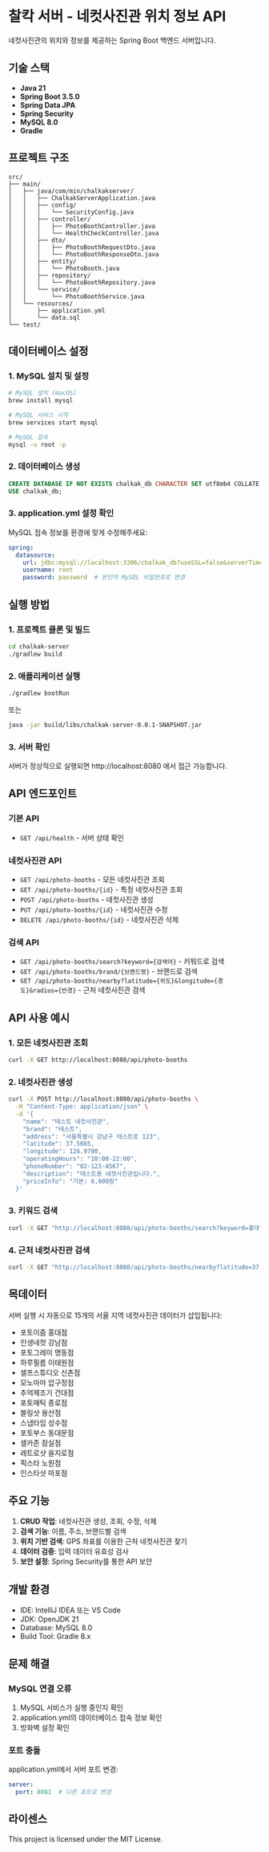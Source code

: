 # 찰칵 서버 - 네컷사진관 위치 정보 API

네컷사진관의 위치와 정보를 제공하는 Spring Boot 백엔드 서버입니다.

## 기술 스택

- **Java 21**
- **Spring Boot 3.5.0**
- **Spring Data JPA**
- **Spring Security**
- **MySQL 8.0**
- **Gradle**

## 프로젝트 구조

```
src/
├── main/
│   ├── java/com/min/chalkakserver/
│   │   ├── ChalkakServerApplication.java
│   │   ├── config/
│   │   │   └── SecurityConfig.java
│   │   ├── controller/
│   │   │   ├── PhotoBoothController.java
│   │   │   └── HealthCheckController.java
│   │   ├── dto/
│   │   │   ├── PhotoBoothRequestDto.java
│   │   │   └── PhotoBoothResponseDto.java
│   │   ├── entity/
│   │   │   └── PhotoBooth.java
│   │   ├── repository/
│   │   │   └── PhotoBoothRepository.java
│   │   └── service/
│   │       └── PhotoBoothService.java
│   └── resources/
│       ├── application.yml
│       └── data.sql
└── test/
```

## 데이터베이스 설정

### 1. MySQL 설치 및 설정

```bash
# MySQL 설치 (macOS)
brew install mysql

# MySQL 서비스 시작
brew services start mysql

# MySQL 접속
mysql -u root -p
```

### 2. 데이터베이스 생성

```sql
CREATE DATABASE IF NOT EXISTS chalkak_db CHARACTER SET utf8mb4 COLLATE utf8mb4_unicode_ci;
USE chalkak_db;
```

### 3. application.yml 설정 확인

MySQL 접속 정보를 환경에 맞게 수정해주세요:

```yaml
spring:
  datasource:
    url: jdbc:mysql://localhost:3306/chalkak_db?useSSL=false&serverTimezone=UTC&characterEncoding=UTF-8
    username: root
    password: password  # 본인의 MySQL 비밀번호로 변경
```

## 실행 방법

### 1. 프로젝트 클론 및 빌드

```bash
cd chalkak-server
./gradlew build
```

### 2. 애플리케이션 실행

```bash
./gradlew bootRun
```

또는

```bash
java -jar build/libs/chalkak-server-0.0.1-SNAPSHOT.jar
```

### 3. 서버 확인

서버가 정상적으로 실행되면 http://localhost:8080 에서 접근 가능합니다.

## API 엔드포인트

### 기본 API

- `GET /api/health` - 서버 상태 확인

### 네컷사진관 API

- `GET /api/photo-booths` - 모든 네컷사진관 조회
- `GET /api/photo-booths/{id}` - 특정 네컷사진관 조회
- `POST /api/photo-booths` - 네컷사진관 생성
- `PUT /api/photo-booths/{id}` - 네컷사진관 수정
- `DELETE /api/photo-booths/{id}` - 네컷사진관 삭제

### 검색 API

- `GET /api/photo-booths/search?keyword={검색어}` - 키워드로 검색
- `GET /api/photo-booths/brand/{브랜드명}` - 브랜드로 검색
- `GET /api/photo-booths/nearby?latitude={위도}&longitude={경도}&radius={반경}` - 근처 네컷사진관 검색

## API 사용 예시

### 1. 모든 네컷사진관 조회

```bash
curl -X GET http://localhost:8080/api/photo-booths
```

### 2. 네컷사진관 생성

```bash
curl -X POST http://localhost:8080/api/photo-booths \
  -H "Content-Type: application/json" \
  -d '{
    "name": "테스트 네컷사진관",
    "brand": "테스트",
    "address": "서울특별시 강남구 테스트로 123",
    "latitude": 37.5665,
    "longitude": 126.9780,
    "operatingHours": "10:00-22:00",
    "phoneNumber": "02-123-4567",
    "description": "테스트용 네컷사진관입니다.",
    "priceInfo": "기본: 6,000원"
  }'
```

### 3. 키워드 검색

```bash
curl -X GET "http://localhost:8080/api/photo-booths/search?keyword=홍대"
```

### 4. 근처 네컷사진관 검색

```bash
curl -X GET "http://localhost:8080/api/photo-booths/nearby?latitude=37.5565&longitude=126.9239&radius=2"
```

## 목데이터

서버 실행 시 자동으로 15개의 서울 지역 네컷사진관 데이터가 삽입됩니다:

- 포토이즘 홍대점
- 인생네컷 강남점
- 포토그레이 명동점
- 하루필름 이태원점
- 셀프스튜디오 신촌점
- 모노마마 압구정점
- 추억제조기 건대점
- 포토매틱 종로점
- 블링샷 용산점
- 스냅타임 성수점
- 포토부스 동대문점
- 셀카존 잠실점
- 레트로샷 을지로점
- 픽스타 노원점
- 인스타샷 마포점

## 주요 기능

1. **CRUD 작업**: 네컷사진관 생성, 조회, 수정, 삭제
2. **검색 기능**: 이름, 주소, 브랜드별 검색
3. **위치 기반 검색**: GPS 좌표를 이용한 근처 네컷사진관 찾기
4. **데이터 검증**: 입력 데이터 유효성 검사
5. **보안 설정**: Spring Security를 통한 API 보안

## 개발 환경

- IDE: IntelliJ IDEA 또는 VS Code
- JDK: OpenJDK 21
- Database: MySQL 8.0
- Build Tool: Gradle 8.x

## 문제 해결

### MySQL 연결 오류
1. MySQL 서비스가 실행 중인지 확인
2. application.yml의 데이터베이스 접속 정보 확인
3. 방화벽 설정 확인

### 포트 충돌
application.yml에서 서버 포트 변경:
```yaml
server:
  port: 8081  # 다른 포트로 변경
```

## 라이센스

This project is licensed under the MIT License.
